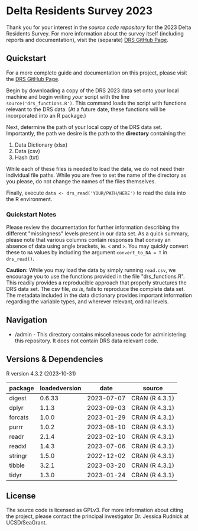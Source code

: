 # Delta Residents Survey 2023

Thank you for your interest in the *source code repository* for the 2023 Delta Residents Survey. For more information about the survey itself (including reports and documentation), visit the (separate) [DRS GitHub Page](https://ktomari.github.io/DeltaResidentsSurvey/).

## Quickstart

For a more complete guide and documentation on this project, please visit the [DRS GitHub Page](https://ktomari.github.io/DeltaResidentsSurvey/).

Begin by downloading a copy of the DRS 2023 data set onto your local machine and begin writing *your* script with the line `source('drs_functions.R')`. This command loads the script with functions relevant to the DRS data. (At a future date, these functions will be incorporated into an R package.)

Next, determine the path of your local copy of the DRS data set. Importantly, the path we desire is the path to the **directory** containing the:

1. Data Dictionary (xlsx)
2. Data (csv)
3. Hash (txt)

While each of these files is needed to load the data, we do not need their individual file paths. While you are free to set the name of the directory as you please, do not change the names of the files themselves.

Finally, execute `data <- drs_read('YOUR/PATH/HERE')` to read the data into the R environment. 

### Quickstart Notes

Please review the documentation for further information describing the different "missingness" levels present in our data set. As a quick summary, please note that various columns contain responses that convey an absence of data using angle brackets, ie. `<` and `>`. You may quickly convert these to `NA` values by including the argument `convert_to_NA = T` in `drs_read()`.

**Caution:** While you may load the data by simply running `read.csv`, we encourage you to use the functions provided in the file "drs_functions.R". This readily provides a reproducible approach that properly structures the DRS data set. The csv file, *as is*, fails to reproduce the complete data set. The metadata included in the data dictionary provides important information regarding the variable types, and wherever relevant, ordinal levels.

## Navigation

* /admin - This directory contains miscellaneous code for administering this repository. It does not contain DRS data relevant code.

## Versions & Dependencies

R version 4.3.2 (2023-10-31)

|package|loadedversion|date      |source        |
|-------|-------------|----------|--------------|
|digest |0.6.33       |2023-07-07|CRAN (R 4.3.1)|
|dplyr  |1.1.3        |2023-09-03|CRAN (R 4.3.1)|
|forcats|1.0.0        |2023-01-29|CRAN (R 4.3.1)|
|purrr  |1.0.2        |2023-08-10|CRAN (R 4.3.1)|
|readr  |2.1.4        |2023-02-10|CRAN (R 4.3.1)|
|readxl |1.4.3        |2023-07-06|CRAN (R 4.3.1)|
|stringr|1.5.0        |2022-12-02|CRAN (R 4.3.1)|
|tibble |3.2.1        |2023-03-20|CRAN (R 4.3.1)|
|tidyr  |1.3.0        |2023-01-24|CRAN (R 4.3.1)|

## License

The source code is licensed as GPLv3. For more information about citing the project, please contact the principal investigator Dr. Jessica Rudnick at UCSD/SeaGrant.


